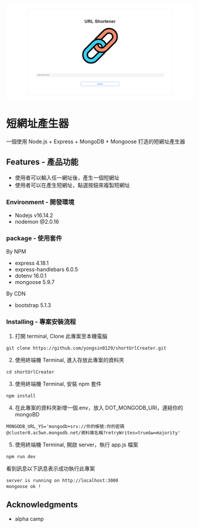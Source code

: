 ![image](./public/pictures/homepage.png)

# 短網址產生器

一個使用 Node.js + Express + MongoDB + Mongoose 打造的短網址產生器

## Features - 產品功能

- 使用者可以輸入任一網址後，產生一個短網址
- 使用者可以在產生短網址，點選按鈕來複製短網址


### Environment  - 開發環境

- Nodejs v16.14.2
- nodemon @2.0.16

### package  - 使用套件

By NPM
- express 4.18.1
- express-handlebars 6.0.5
- dotenv 16.0.1
- mongoose 5.9.7

By CDN
- bootstrap 5.1.3

### Installing - 專案安裝流程

1. 打開 terminal, Clone 此專案至本機電腦

```
git clone https://github.com/yongsin0129/shortUrlCreater.git
```

2. 使用終端機 Terminal, 進入存放此專案的資料夾

```
cd shortUrlCreater
```

3. 使用終端機 Terminal, 安裝 npm 套件

```
npm install
```


4. 在此專案的資料夾新增一個.env，放入 DOT_MONGODB_URI，連結你的 mongoBD

```
MONGODB_URL_YS='mongodb+srv://你的帳號:你的密碼@cluster0.ac5wn.mongodb.net/資料庫名稱?retryWrites=true&w=majority'
```

5. 使用終端機 Terminal, 開啟 server，執行 app.js 檔案

```
npm run dev
```
看到訊息以下訊息表示成功執行此專案
```
server is running on http://localhost:3000
mongoose ok !
```


## Acknowledgments

* alpha camp
